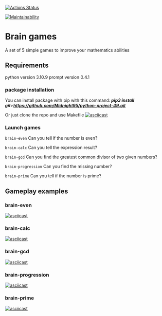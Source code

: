 [![Actions Status](https://github.com/Midnight95/python-project-49/workflows/hexlet-check/badge.svg)](https://github.com/Midnight95/python-project-49/actions)

[![Maintainability](https://api.codeclimate.com/v1/badges/9319b607d8f9402867ca/maintainability)](https://codeclimate.com/github/Midnight95/python-project-49/maintainability)

# Brain games
A set of 5 simple games to improve your mathematics abilities

## Requirements
python version 3.10.9
prompt version 0.4.1

### package installation 
You can install package with pip with this command:
  ***pip3 install git+https://github.com/Midnight95/python-project-49.git***

Or just clone the repo and use Makefile
[![asciicast](https://asciinema.org/a/FEHSSQOPSySkgST3d3cW6ZwfG.svg)](https://asciinema.org/a/FEHSSQOPSySkgST3d3cW6ZwfG)

### Launch games
`brain-even` Can you tell if the number is even?

`brain-calc` Can you tell the expression result?

`brain-gcd`  Can you find the greatest common divisor of two given numbers?

`brain-progression` Can you find the missing number?

`brain-prime` Can you tell if the number is prime?

## Gameplay examples
### brain-even
[![asciicast](https://asciinema.org/a/poO9NkhsEXOkgx7SmrmvtO9j0.svg)](https://asciinema.org/a/poO9NkhsEXOkgx7SmrmvtO9j0)

### brain-calc
[![asciicast](https://asciinema.org/a/XNicxpjq8GpyPe2HUi3KfAkAp.svg)](https://asciinema.org/a/XNicxpjq8GpyPe2HUi3KfAkAp)

### brain-gcd
[![asciicast](https://asciinema.org/a/6DlKKfV5fymmndtsQtKnShmoj.svg)](https://asciinema.org/a/6DlKKfV5fymmndtsQtKnShmoj)

### brain-progression
[![asciicast](https://asciinema.org/a/K0Vpquo4CvxAY9LGdMmanbGV6.svg)](https://asciinema.org/a/K0Vpquo4CvxAY9LGdMmanbGV6)

### brain-prime
[![asciicast](https://asciinema.org/a/VDmyRaGecCu6ZBDNQcNPSyQoJ.svg)](https://asciinema.org/a/VDmyRaGecCu6ZBDNQcNPSyQoJ)
